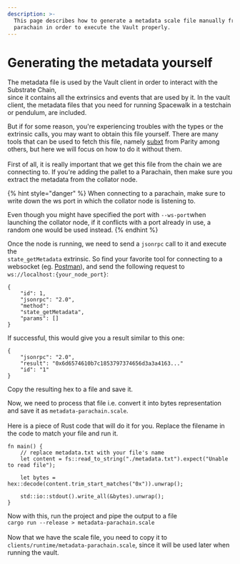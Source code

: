 ```yaml
---
description: >-
  This page describes how to generate a metadata scale file manually from your
  parachain in order to execute the Vault properly.
---
```


# Generating the metadata yourself

The metadata file is used by the Vault client in order to interact with the Substrate Chain, \
since it contains all the extrinsics and events that are used by it. In the vault client, the metadata files that you need for running Spacewalk in a testchain or pendulum, are included.

But if for some reason, you're experiencing troubles with the types or the extrinsic calls, you may want to obtain this file yourself. There are many tools that can be used to fetch this file, namely [subxt](https://github.com/paritytech/subxt) from Parity among others, but here we will focus on how to do it without them. \
\
First of all, it is really important that we get this file from the chain we are connecting to. If you're adding the pallet to a Parachain, then make sure you extract the metadata from the collator node.

{% hint style="danger" %}
When connecting to a parachain, make sure to write down the ws port in which the collator node is listening to.

Even though you might have specified the port with `--ws-port`when launching the collator node, if it conflicts with a port already in use, a random one would be used instead.
{% endhint %}

Once the node is running, we need to send a `jsonrpc` call to it and execute the \
`state_getMetadata` extrinsic. So find your favorite tool for connecting to a websocket (eg. [Postman](https://www.postman.com/)), and send the following request to \
`ws://localhost:{your_node_port}`:&#x20;

```
{  
    "id": 1,  
    "jsonrpc": "2.0",  
    "method": 
    "state_getMetadata",  
    "params": []
}
```

If successful, this would give you a result similar to this one:

```
{  
    "jsonrpc": "2.0",  
    "result": "0x6d6574610b7c1853797374656d3a3a4163..."
    "id": "1"
}
```

Copy the resulting hex to a file and save it.&#x20;

Now, we need to process that file i.e. convert it into bytes representation and save it as `metadata-parachain.scale`.\
\
Here is a piece of Rust code that will do it for you. Replace the filename in the code to match your file and run it.

```
fn main() {
    // replace metadata.txt with your file's name 
    let content = fs::read_to_string("./metadata.txt").expect("Unable to read file");

    let bytes = hex::decode(content.trim_start_matches("0x")).unwrap();

    std::io::stdout().write_all(&bytes).unwrap();
}
```

Now with this, run the project and pipe the output to a file\
`cargo run --release > metadata-parachain.scale`\
\
Now that we have the scale file, you need to copy it to `clients/runtime/metadata-parachain.scale`, since it will be used later when running the vault.
